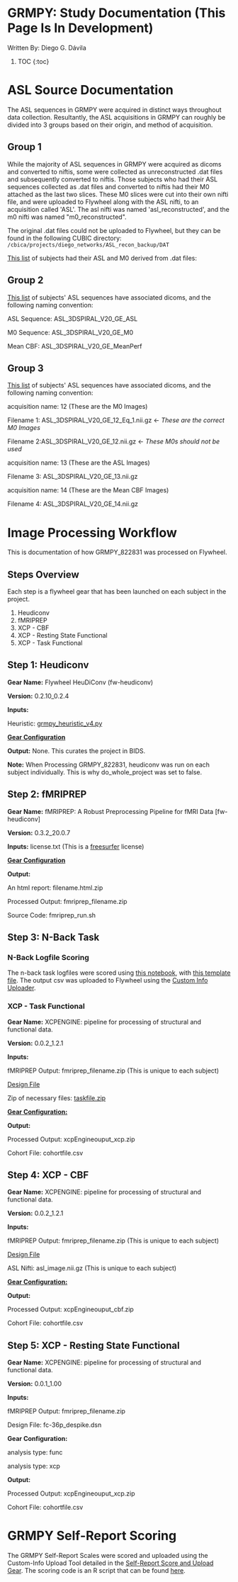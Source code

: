 # GRMPY: Study Documentation (This Page Is In Development)

Written By: Diego G. Dávila

1. TOC
{:toc}

# ASL Source Documentation

The ASL sequences in GRMPY were acquired in distinct ways throughout data collection. Resultantly, the ASL acquisitions in GRMPY can roughly be divided into 3 groups based on their origin, and method of acquisition.

## Group 1

While the majority of ASL sequences in GRMPY were acquired as dicoms and converted to niftis, some were collected as unreconstructed .dat files and subsequently converted to niftis.
Those subjects who had their ASL sequences collected as .dat files and converted to niftis had their M0 attached as the last two slices.
These M0 slices were cut into their own nifti file, and were uploaded to Flywheel along with the ASL nifti, to an acquisition called 'ASL'. The asl nifti was named 'asl_reconstructed', and the m0 nifti was named "m0_reconstructed".

The original .dat files could not be uploaded to Flywheel, but they can be found in the following CUBIC directory: ```/cbica/projects/diego_networks/ASL_recon_backup/DAT```

[This list](https://github.com/PennLINC/grmpy/blob/gh-pages/referenceFiles/grmpy_asl_reconlist.csv) of subjects had their ASL and M0 derived from .dat files:

## Group 2

[This list](https://github.com/PennLINC/grmpy/blob/gh-pages/referenceFiles/grmpy_asl_group2.csv) of subjects' ASL sequences have associated dicoms, and the following naming convention:

ASL Sequence: ASL_3DSPIRAL_V20_GE_ASL

M0 Sequence: ASL_3DSPIRAL_V20_GE_M0

Mean CBF: ASL_3DSPIRAL_V20_GE_MeanPerf

## Group 3

[This list](https://github.com/PennLINC/grmpy/blob/gh-pages/referenceFiles/grmpy_asl_group3.csv) of subjects' ASL sequences have associated dicoms, and the following naming convention:

acquisition name: 12 (These are the M0 Images)

Filename 1: ASL_3DSPIRAL_V20_GE_12_Eq_1.nii.gz <- *These are the correct M0 Images*

Filename 2:ASL_3DSPIRAL_V20_GE_12.nii.gz <- *These M0s should not be used*


acquisition name: 13 (These are the ASL Images) 

Filename 3: ASL_3DSPIRAL_V20_GE_13.nii.gz 


acquisition name: 14 (These are the Mean CBF Images) 

Filename 4: ASL_3DSPIRAL_V20_GE_14.nii.gz 



# Image Processing Workflow
This is documentation of how GRMPY_822831 was processed on Flywheel. 

## Steps Overview
Each step is a flywheel gear that has been launched on each subject in the project.
1. Heudiconv
2. fMRIPREP
3. XCP - CBF
4. XCP - Resting State Functional
5. XCP - Task Functional

## Step 1: Heudiconv


**Gear Name:** Flywheel HeuDiConv (fw-heudiconv)


**Version:** 0.2.10_0.2.4


**Inputs:**

Heuristic: [grmpy_heuristic_v4.py](https://github.com/PennLINC/grmpy/blob/gh-pages/inputFiles/grmpy_heuristic_v4.py)


[**Gear Configuration**](https://github.com/PennLINC/grmpy/blob/gh-pages/inputFiles/heudiconvConfiguration.json)


**Output:** None. This curates the project in BIDS.


**Note:** When Processing GRMPY_822831, heudiconv was run on each subject individually. This is why do_whole_project was set to false.


## Step 2: fMRIPREP


**Gear Name:** fMRIPREP: A Robust Preprocessing Pipeline for fMRI Data [fw-heudiconv]


**Version:** 0.3.2_20.0.7


**Inputs:** license.txt (This is a [freesurfer](https://surfer.nmr.mgh.harvard.edu/fswiki/FreeSurferWiki) license)


[**Gear Configuration**](https://github.com/PennLINC/grmpy/blob/gh-pages/inputFiles/fmriprepConfiguration.json)


**Output:**

An html report: filename.html.zip

Processed Output: fmriprep_filename.zip

Source Code: fmriprep_run.sh

## Step 3: N-Back Task

### N-Back Logfile Scoring

The n-back task logfiles were scored using [this notebook](https://github.com/PennLINC/grmpy/blob/gh-pages/grmpy_nback_scoreALL.ipynb), with [this template file](https://github.com/PennLINC/grmpy/blob/gh-pages/grympytemplate.xml). The output csv was uploaded to Flywheel using the [Custom Info Uploader](https://pennlinc.github.io/docs/flywheel/usingCustomInfoUploader/). 

### XCP - Task Functional

**Gear Name:** XCPENGINE: pipeline for processing of structural and functional data.


**Version:** 0.0.2_1.2.1


**Inputs:**

fMRIPREP Output: fmriprep_filename.zip (This is unique to each subject)

[Design File](https://github.com/PennLINC/grmpy/blob/gh-pages/inputFiles/task2.dsn)

Zip of necessary files: [taskfile.zip](https://github.com/PennLINC/grmpy/blob/gh-pages/inputFiles/taskfile2.zip)


[**Gear Configuration:**](https://github.com/PennLINC/grmpy/blob/gh-pages/inputFiles/xcp_task_config.json)


**Output:**

Processed Output: xcpEngineouput_xcp.zip

Cohort File: cohortfile.csv



## Step 4: XCP - CBF


**Gear Name:** XCPENGINE: pipeline for processing of structural and functional data.


**Version:** 0.0.2_1.2.1


**Inputs:**

fMRIPREP Output: fmriprep_filename.zip (This is unique to each subject)

[Design File](https://github.com/PennLINC/grmpy/blob/gh-pages/inputFiles/cbf_new2.dsn)

ASL Nifti: asl_image.nii.gz (This is unique to each subject)


[**Gear Configuration:**](https://github.com/PennLINC/grmpy/blob/gh-pages/inputFiles/xcp_cbf_config.json)


**Output:**

Processed Output: xcpEngineouput_cbf.zip

Cohort File: cohortfile.csv


## Step 5: XCP - Resting State Functional


**Gear Name:** XCPENGINE: pipeline for processing of structural and functional data.


**Version:** 0.0.1_1.00


**Inputs:**

fMRIPREP Output: fmriprep_filename.zip

Design File: fc-36p_despike.dsn


**Gear Configuration:**

analysis type:	func

analysis type:	xcp


**Output:**

Processed Output: xcpEngineouput_xcp.zip

Cohort File: cohortfile.csv


# GRMPY Self-Report Scoring


The GRMPY Self-Report Scales were scored and uploaded using the Custom-Info Upload Tool detailed in the [Self-Report Score and Upload Gear](https://pennlinc.github.io/docs/flywheel/uploadingDocs/). The scoring code is an R script that can be found [here](https://github.com/PennLINC/grmpy/blob/gh-pages/summaryScoring/GRMPY_selfReportScoringCode_v4.R).

